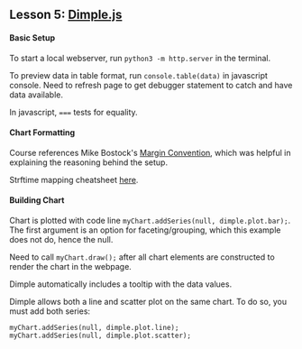 ## Lesson 5: [Dimple.js](http://dimplejs.org)

#### Basic Setup

To start a local webserver, run `python3 -m http.server` in the terminal.

To preview data in table format, run `console.table(data)` in javascript console. Need to refresh page to get debugger statement to catch and have data available.

In javascript, `===` tests for equality.

#### Chart Formatting

Course references Mike Bostock's [Margin Convention](https://bl.ocks.org/mbostock/3019563), which was helpful in explaining the reasoning behind the setup.

Strftime mapping cheatsheet [here](http://man7.org/linux/man-pages/man3/strftime.3.html).

#### Building Chart

Chart is plotted with code line `myChart.addSeries(null, dimple.plot.bar);`. The first argument is an option for faceting/grouping, which this example does not do, hence the null.

Need to call `myChart.draw();` after all chart elements are constructed to render the chart in the webpage.

Dimple automatically includes a tooltip with the data values.

Dimple allows both a line and scatter plot on the same chart. To do so, you must add both series:
```
myChart.addSeries(null, dimple.plot.line);
myChart.addSeries(null, dimple.plot.scatter);
```
